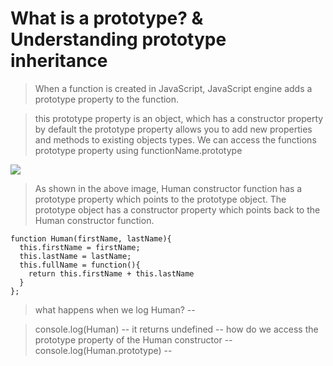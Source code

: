 # What is a prototype?  & Understanding prototype inheritance

> When a function is created in JavaScript, JavaScript engine adds a prototype property to the function.


> this prototype property is an object, which has a constructor property by default
> the prototype property allows you to add new properties and methods to existing objects types.
> We can access the functions prototype property using functionName.prototype

![](https://github.com/rupeshmi/CodeSprint/blob/dev/JavaScript/Part2/CodeSnippets/ConstructorPrototype.png)


> As shown in the above image, Human constructor function has a prototype property which points to the prototype object. The prototype object has a constructor property which points back to the Human constructor function.

```
function Human(firstName, lastName){
  this.firstName = firstName;
  this.lastName = lastName;
  this.fullName = function(){
    return this.firstName + this.lastName
  }
};
```

> what happens when we log Human?
--

> console.log(Human)
--
> it returns undefined
--
> how do we access the prototype property of the Human constructor
--
> console.log(Human.prototype)
--
